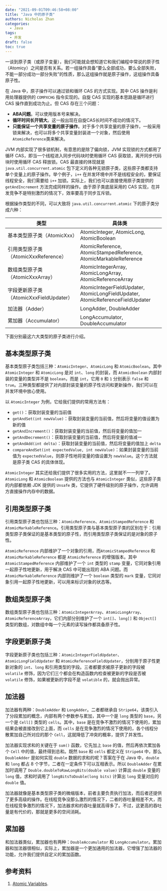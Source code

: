 ```yaml
---
date: "2021-09-01T09:46:58+08:00"
title: "Java 中的原子类"
authors: Nicholas Zhan
categories:
  - Java
tags:
  - 并发
draft: false
toc: true
---
```


一谈到原子类（或原子变量），我们可能就会想知道它和我们编程中常说的原子性（Atomicy）之间是否有关系。若一组操作具备“要么全部成功，要么全部失败，不能一部分成功一部分失败”的性质，那么这组操作就是原子操作，这组操作具备原子性。

在 Java 中，原子操作可以通过锁和循环 CAS 的方式实现。其中 CAS 操作是利用处理器提供的 `COMPXCHG` 指令实现的。自旋 CAS 实现的基本思路是循环进行 CAS 操作直到成功为止。但 CAS 存在三个问题：
* **ABA问题**。可以使用版本号来解决。
* **循环时间长开销大**。这一般出现在自旋CAS长时间不成功的情况下。
* **只能保证一个共享变量的原子操作**。对于多个共享变量的原子操作，一般采用锁来解决，也可以将多个共享变量封装进一个对象，然后使用`AtomicReference`类来解决。

JVM 内部实现了很多锁机制，有意思的是除了偏向锁，JVM 实现锁的方式都用了循环 CAS，即当一个线程进入同步代码块时使用循环 CAS 获取锁，离开同步代码块时使用循环 CAS 释放锁。CAS 最直接的体现就是 `java.util.concurrent.atomic` 包下定义的各种无锁原子类，这些原子类都支持单个变量上的原子操作。举个例子，`i++` 在并发环境中并不是线程安全的，要保证线程安全，我们需要给 `i++` 加锁。实际上，我们也可以直接使用原子类提供的 `getAndIncrement` 方法完成同样的操作。由于原子类底层采用的 CAS 实现，在并发竞争不是特别激烈的情况下，效率要高于同步互斥锁。

根据操作类型的不同，可以大致将 `java.util.concurrent.atomic` 下的原子类分成六种：

| 类型                                    | 具体类                                                       |
| --------------------------------------- | ------------------------------------------------------------ |
| 基本类型原子类（AtomicXxx）             | AtomicInteger, AtomicLong, AtomicBoolean                     |
| 引用类型原子类（AtomicXxxReference）    | AtomicReference, AtomicStampedReference, AtomicMarkableReference |
| 数组类型原子类（AtomicXxxArray）        | AtomicIntegerArray, AtomicLongArray, AtomicReferenceArray    |
| 字段更新原子类（AtomicXxxFieldUpdater） | AtomicIntegerFieldUpdater, AtomicLongFieldUpdater, AtomicReferenceFieldUpdater |
| 加法器（Adder）                         | LongAdder, DoubleAdder                                       |
| 累加器（Accumulator）                   | LongAccumulator, DoubleAccumulator                           |

下面分别最这六大类型的原子类进行介绍。

## 基本类型原子类

基本类型原子类包括三种：`AtomicInteger`、`AtomicLong` 和 `AtomicBoolean`。其中 `AtomicInteger` 和 `AtomicLong` 是对 `int`、`long` 的封装，而 `AtomicBoolean` 内部封装的变量的类型并不是 `boolean`，而是 `int`，它用 `0` 和 `1` 分别表示 `false` 和 `true`。三种类型都提供了对内部封装变量的原子性访问和更新操作，我们可以在并发环境中放心使用。

以 `AtomicInteger` 为例，它给我们提供的常用方法有：
* `get()`：获取封装变量的当前值
* `getAndSet(int newValue)`：获取封装变量的当前值，然后将变量的值设置为新的值
* `getAndIncrement()`：获取封装变量的当前值，然后将变量的值加一
* `getAndDecrement()`：获取封装变量的当前值，然后将变量的值减一
* `getAndAdd(int delta)`：获取封装变量的当前值，然后将变量的值加上 `delta`
* `compareAndSet(int expectedValue, int newValue)`：如果封装变量的当前值为 `expectedValue`，则原子性地将变量的值设置为 `newValue`。这个方法就是原子类 CAS 的具体体现。

`AtomicInteger` 其实还给我们提供了很多实用的方法，这里就不一一列举了。`AtomicLong` 和 `AtomicBoolean` 提供的方法也与 `AtomicInteger` 类似，这些原子类的内部都依赖 JDK 提供的 `Unsafe` 类，它提供了硬件级别的原子操作，允许调用方直接操作内存中的数据。

## 引用类型原子类

引用类型原子类也包括三种：`AtomicReference`、`AtomicStampedReference` 和 `AtomicMarkableReference`。引用类型原子类与基本类型原子类的区别在于：引用类型原子类保证的是基本类型的原子性，而引用类型原子类保证的是对象的原子性。

`AtomicReference` 内部维护了一个对象的引用，而`AtomicStampedReference` 和 `AtomicMarkableReference` 都是 `AtomicReference` 的增强版本。其中 `AtomicStampedReference` 内部维护了一个 `int` 类型的 `stamp` 变量，它同对象引用一起原子性地更新，用于解决 CAS 中可能出现的 ABA 问题。而 `AtomicMarkableReference` 内部则维护了一个 `boolean` 类型的 `mark` 变量，它同对象引用一起原子性地更新，可以用来标识对象的状态等。

## 数组类型原子类

数组类型原子类也包括三种：`AtomicIntegerArray`、`AtomicLongArray`、`AtomicReferenceArray`，它们内部分别维护了一个 `int[]`、`long[]` 和 `Object[]` 类型的数组，对数组中每一个元素的读写操作都具备原子性。

## 字段更新原子类

字段更新原子类也包括三种：`AtomicIntegerFieldUpdater`、`AtomicLongFieldUpdater` 和 `AtomicReferenceFieldUpdater`，分别用于原子性更新对象的 `int`、`long` 和引用类型的字段。三者都要求被原子更新的字段被 `volatile` 修饰，因为它们三个都会在构造函数内检查被更新的字段是否被 `volatile` 修饰，如果被更新的字段不是 `volatible` 的，就会抛出异常。

## 加法器

加法器有两种：`DoubleAdder` 和 `LongAdder`。二者都继承自 `Stripe64`，该类引入了分段累加的概念，内部有两个参数参与累加，其中一个是 `long` 类型的 `base`，另一个是 `Cell[]` 类型的 `cells`。其中，`base` 是在竞争不激烈的情况下使用的，累加结果会被直接改到它上面，而 `cells` 是在竞争激烈的情况下使用的，各个线程分散累加自己所对应的那个 `Cell`，这就降低了冲突的概率，提供了并发性。

加法器实现求和的关键在于 `sum()` 函数，它先加上 `base` 的值，然后再依次累加各个 `Cell` 中的值，最终得到总和。既然 `base` 和 `cells` 都定义在 `Stripe64` 中，那么 `DoubleAdder` 是如何实现 `double` 数据的求和的呢？答案在于在 Java 中，`double` 和 `long` 都占 8 个字节，二者在一定条件下可以互相表示。所以 `DoubleAdder` 在累加时调用了 `Double.doubleToRawLongBits(double value)` 计算出 `double` 变量的 `long` 值，求和时调用了 `longBitsToDouble(long bits)` 计算出 `long` 变量对应的 `double` 值。

加法器就像是基本类型原子类的微缩版本，前者主要负责执行加法，而后者还提供了更多高级的操作。在线程竞争没那么激烈的情况下，二者的吞吐量相差不大，而在线程竞争激烈的情况下，加法器求和的吞吐量就高得多了。不过，这更高的吞吐量是有代价的，那就是更多的空间消耗。

## 累加器

和加法器类似，累加器也有两种：`DoubleAccumulator` 和 `LongAccumulator`。累加器和加法器很相似，实际上，累加器是一个更加通用的加法器，它增强了加法器的功能，允许我们提供自定义的累加函数。

## 参考资料

1. [Atomic Variables](https://docs.oracle.com/javase/tutorial/essential/concurrency/atomicvars.html).
